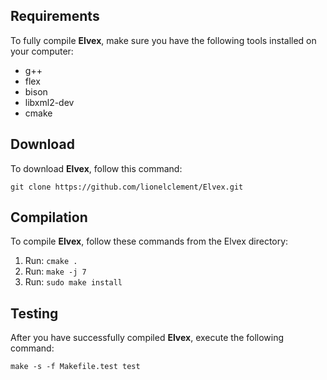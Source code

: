 ## Requirements

To fully compile **Elvex**, make sure you have the following tools installed on your computer:

- g++
- flex
- bison
- libxml2-dev
- cmake

## Download

To download **Elvex**, follow this command: 

```shell
git clone https://github.com/lionelclement/Elvex.git
```

## Compilation

To compile **Elvex**, follow these commands from the Elvex directory:

1. Run: `cmake .`
2. Run: `make -j 7`
3. Run: `sudo make install`

## Testing

After you have successfully compiled **Elvex**, execute the following command:

```shell
make -s -f Makefile.test test
```
